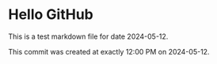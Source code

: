 # Hello GitHub
This is a test markdown file for date 2024-05-12.

This commit was created at exactly 12:00 PM on 2024-05-12.
